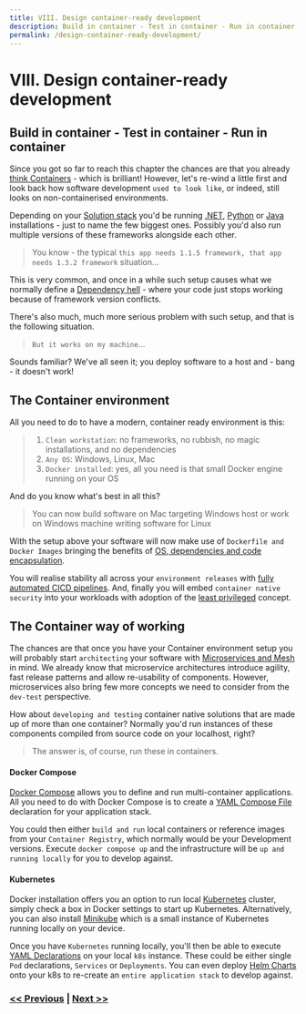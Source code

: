 ```yaml
---
title: VIII. Design container-ready development
description: Build in container - Test in container - Run in container
permalink: /design-container-ready-development/
---
```


# VIII. Design container-ready development

## Build in container - Test in container - Run in container

Since you got so far to reach this chapter the chances are that you already [think Containers](/start-thinking-containers) - which is brilliant! However, let's re-wind a little first and look back how software development `used to look like`, or indeed, still looks on non-containerised environments.

Depending on your [Solution stack](https://en.wikipedia.org/wiki/Solution_stack) you'd be running [.NET](https://dotnet.microsoft.com/), [Python](https://www.python.org/) or [Java](https://www.java.com/en/) installations - just to name the few biggest ones. Possibly you'd also run multiple versions of these frameworks alongside each other.

> You know - the typical `this app needs 1.1.5 framework, that app needs 1.3.2 framework` situation...

This is very common, and once in a while such setup causes what we normally define a [Dependency hell](https://en.wikipedia.org/wiki/Dependency_hell) - where your code just stops working because of framework version conflicts.

There's also much, much more serious problem with such setup, and that is the following situation.

> `But it works on my machine`... 

Sounds familiar? We've all seen it; you deploy software to a host and - bang - it doesn't work!

## The Container environment

All you need to do to have a modern, container ready environment is this:

> 1. `Clean workstation`: no frameworks, no rubbish, no magic installations, and no dependencies
> 2. `Any OS`: Windows, Linux, Mac
> 3. `Docker installed`: yes, all you need is that small Docker engine running on your OS

And do you know what's best in all this?

> You can now build software on Mac targeting Windows host or work on Windows machine writing software for Linux

With the setup above your software will now make use of `Dockerfile and Docker Images` bringing the benefits of [OS, dependencies and code encapsulation](/start-thinking-containers).

You will realise stability all across your `environment releases` with [fully automated CICD pipelines](/start-early-with-cicd-and-automation). And, finally you will embed `container native security` into your workloads with adoption of the [least privileged](/embed-least-privileged-approach) concept.

## The Container way of working

The chances are that once you have your Container environment setup you will probably start `architecting` your software with [Microservices and Mesh](/adopt-mesh-app-and-service-architecture) in mind. We already know that microservice architectures introduce agility, fast release patterns and allow re-usability of components. However, microservices also bring few more concepts we need to consider from the `dev-test` perspective.

How about `developing and testing` container native solutions that are made up of more than one container? Normally you'd run instances of these components compiled from source code on your localhost, right?

> The answer is, of course, run these in containers.

#### Docker Compose

[Docker Compose](https://docs.docker.com/compose/) allows you to define and run multi-container applications. All you need to do with Docker Compose is to create a [YAML Compose File](https://docs.docker.com/compose/compose-file/) declaration for your application stack.

You could then either `build and run` local containers or reference images from your `Container Registry`, which normally would be your Development versions. Execute `docker compose up` and the infrastructure will be `up and running locally` for you to develop against.

#### Kubernetes

Docker installation offers you an option to run local [Kubernetes](https://kubernetes.io/) cluster, simply check a box in Docker settings to start up Kubernetes. Alternatively, you can also install [Minikube](https://minikube.sigs.k8s.io) which is a small instance of Kubernetes running locally on your device.

Once you have `Kubernetes` running locally, you'll then be able to execute [YAML Declarations](https://kubernetes.io/docs/concepts/overview/working-with-objects/kubernetes-objects/) on your local `k8s` instance. These could be either single `Pod` declarations, `Services` or `Deployments`. You can even deploy [Helm Charts](https://helm.sh/) onto your k8s to  re-create an `entire application stack` to develop against.

### [<< Previous](/cloud-first-strategy-is-the-theme-of-the-day) | [Next >>](/api-lifecycle-management-is-the-future)
